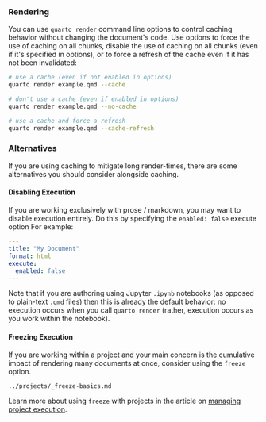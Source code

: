 ### Rendering

You can use `quarto render` command line options to control caching behavior without changing the document's code. Use options to force the use of caching on all chunks, disable the use of caching on all chunks (even if it's specified in options), or to force a refresh of the cache even if it has not been invalidated:

```{.bash filename="Terminal"}
# use a cache (even if not enabled in options)
quarto render example.qmd --cache 

# don't use a cache (even if enabled in options)
quarto render example.qmd --no-cache 

# use a cache and force a refresh 
quarto render example.qmd --cache-refresh 
```

### Alternatives

If you are using caching to mitigate long render-times, there are some alternatives you should consider alongside caching.

#### Disabling Execution

If you are working exclusively with prose / markdown, you may want to disable execution entirely. Do this by specifying the `enabled: false` execute option For example:

``` yaml
---
title: "My Document"
format: html
execute: 
  enabled: false
---
```

Note that if you are authoring using Jupyter `.ipynb` notebooks (as opposed to plain-text `.qmd` files) then this is already the default behavior: no execution occurs when you call `quarto render` (rather, execution occurs as you work within the notebook).

#### Freezing Execution

If you are working within a project and your main concern is the cumulative impact of rendering many documents at once, consider using the `freeze` option.

``` include
../projects/_freeze-basics.md
```

Learn more about using `freeze` with projects in the article on [managing project execution](https://quarto.org/docs/projects/code-execution.html#freeze).
